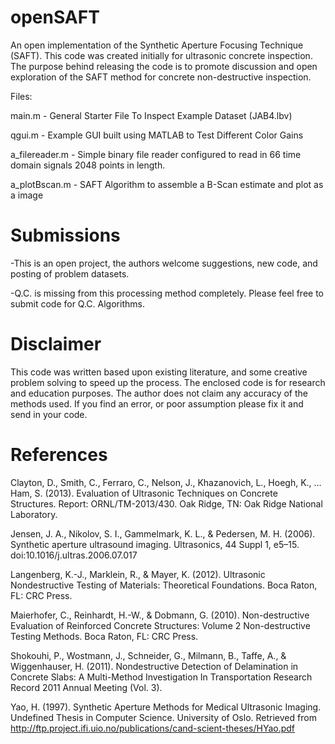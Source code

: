 # openSAFT
An open implementation of the Synthetic Aperture Focusing Technique (SAFT). 
This code was created initially for ultrasonic concrete inspection. The purpose
behind releasing the code is to promote discussion and open exploration of the 
SAFT method for concrete non-destructive inspection. 
 
Files: 

   main.m - General Starter File To Inspect Example Dataset (JAB4.lbv)

   qgui.m - Example GUI built using MATLAB to Test Different Color Gains

   a_filereader.m - Simple binary file reader configured to read in 66 time domain signals 2048 points in length. 

   a_plotBscan.m - SAFT Algorithm to assemble a B-Scan estimate and plot as a image


# Submissions
-This is an open project, the authors welcome suggestions, new code, and posting of problem datasets. 

-Q.C. is missing from this processing method completely. Please feel free to submit code for Q.C. Algorithms. 


# Disclaimer 
This code was written based upon existing literature, and some creative problem solving to speed up the process. 
The enclosed code is for research and education purposes. The author does not claim any accuracy 
of the methods used. If you find an error, or poor assumption please fix it and send in your code. 

# References

Clayton, D., Smith, C., Ferraro, C., Nelson, J., Khazanovich, L., Hoegh, K., … Ham, S. (2013). Evaluation of Ultrasonic Techniques on Concrete Structures. Report: ORNL/TM-2013/430. Oak Ridge, TN: Oak Ridge National Laboratory. 

Jensen, J. A., Nikolov, S. I., Gammelmark, K. L., & Pedersen, M. H. (2006). Synthetic aperture ultrasound imaging. Ultrasonics, 44 Suppl 1, e5–15. doi:10.1016/j.ultras.2006.07.017

Langenberg, K.-J., Marklein, R., & Mayer, K. (2012). Ultrasonic Nondestructive Testing of Materials: Theoretical Foundations. Boca Raton, FL: CRC Press.

Maierhofer, C., Reinhardt, H.-W., & Dobmann, G. (2010). Non-destructive Evaluation of Reinforced Concrete Structures: Volume 2 Non-destructive Testing Methods. Boca Raton, FL: CRC Press.

Shokouhi, P., Wostmann, J., Schneider, G., Milmann, B., Taffe, A., & Wiggenhauser, H. (2011). Nondestructive Detection of Delamination in Concrete Slabs: A Multi-Method Investigation In Transportation Research Record 2011 Annual Meeting (Vol. 3). 

Yao, H. (1997). Synthetic Aperture Methods for Medical Ultrasonic Imaging. Undefined Thesis in Computer Science. University of Oslo. Retrieved from http://ftp.project.ifi.uio.no/publications/cand-scient-theses/HYao.pdf
